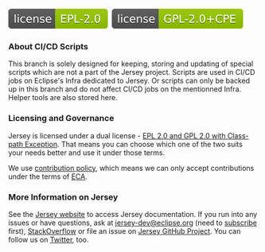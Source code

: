 [//]: # " Copyright (c) 2024 Oracle and/or its affiliates. All rights reserved. "
[//]: # "  "
[//]: # " This program and the accompanying materials are made available under the "
[//]: # " terms of the Eclipse Public License v. 2.0, which is available at "
[//]: # " http://www.eclipse.org/legal/epl-2.0. "
[//]: # "  "
[//]: # " This Source Code may also be made available under the following Secondary "
[//]: # " Licenses when the conditions for such availability set forth in the "
[//]: # " Eclipse Public License v. 2.0 are satisfied: GNU General Public License, "
[//]: # " version 2 with the GNU Classpath Exception, which is available at "
[//]: # " https://www.gnu.org/software/classpath/license.html. "
[//]: # "  "
[//]: # " SPDX-License-Identifier: EPL-2.0 OR GPL-2.0 WITH Classpath-exception-2.0 "

[![EPL-2.0](./etc/epl.svg)](https://www.eclipse.org/legal/epl-2.0/)
&nbsp;[![GPL+CPE-2.0](./etc/gpl.svg)](https://www.gnu.org/software/classpath/license.html)

### About CI/CD Scripts

This branch is solely designed for keeping, storing and updating of special scripts which are not a part of the Jersey project.
Scripts are used in CI/CD jobs on Eclipse's Infra dedicated to Jersey. Or scripts can only be backed up in this branch and do not
affect CI/CD jobs on the mentionned Infra. Helper tools are also stored here. 

### Licensing and Governance
Jersey is licensed under a dual license - [EPL 2.0 and GPL 2.0 with Class-path Exception](LICENSE.md).
That means you can choose which one of the two suits your needs better and use it under those terms.

We use [contribution policy](CONTRIBUTING.md), which means we can only accept contributions under
 the terms of [ECA][eca].

### More Information on Jersey
See the [Jersey website][jersey-web] to access Jersey documentation. If you run into any issues or have questions,
ask at [jersey-dev@eclipse.org][jersey-users] (need to [subscribe][jersey-users-subscribe] first),
[StackOverflow][jersey-so] or file an issue on [Jersey GitHub Project][jersey-issues].
You can follow us on [Twitter][jersey-twitter], too.

[eca]: http://www.eclipse.org/legal/ECA.php
[jersey-api]: https://jersey.github.io/apidocs/latest/jersey/index.html
[jersey-issues]: https://github.com/eclipse-ee4j/jersey/issues
[jersey-so]: http://stackoverflow.com/questions/tagged/jersey
[jersey-users]: mailto:jersey-dev@eclipse.org
[jersey-users-subscribe]: https://accounts.eclipse.org/mailing-list/jersey-dev
[jersey-web]: https://projects.eclipse.org/projects/ee4j.jersey
[jersey-twitter]: https://twitter.com/gf_jersey
